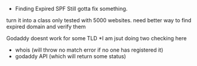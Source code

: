 * Finding Expired SPF 
Still gotta fix something.

turn it into a class 
only tested with 5000 websites.
need better way to find expired domain and verify them 

Godaddy doesnt work for some TLD 
*I am jsut doing two checking here 
 - whois (will throw no match error if no one has registered it) 
 - godaddy API (which will return some status) 


